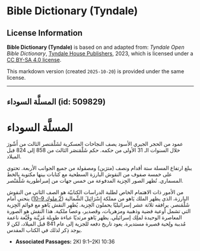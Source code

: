 # Bible Dictionary (Tyndale)

## License Information

**Bible Dictionary (Tyndale)** is based on and adapted from: _Tyndale Open Bible Dictionary_, [Tyndale House Publishers](https://tyndaleopenresources.com/), 2023, which is licensed under a [CC BY-SA 4.0 license](https://creativecommons.org/licenses/by-sa/4.0/legalcode.en).

This markdown version (created `2025-10-20`) is provided under the same license.



--------------------------------

## المسلَّة السوداء (id: 509829)

المسلَّة السوداء
================

عمود من الحجر الجيري الأسود يصف النجاحات العسكرية لشَلْمَنصر الثالث من أَشّورَ خلال السنوات الـ 31 الأولى من حكمه. حكم شَلْمَنصَر الثالث من 858 إلى 824 قبل الميلاد.

يبلغ ارتفاع المسلة ستة أقدام ونصف (مترَين) ومصقولة من جميع الجوانب الأربعة. تحتوي على خمسة صفوف من النقوش البارزة السطحية مع كتابات بينها مكتوبة بالخط المسماري. تُظهر الصور الجِزية المدفوعة من خمس جهات من إمبراطورية شَلْمَنْصر.

من الأمور ذات الاهتمام الخاص لطلبة الدراسات الكتابيّة هو الصف الثاني من النقوش البارزة، الذي يظهر الملك يَاهو من مملكة إِسْرَائِيلَ الشِّمالية ([2 ملوك 9–10](https://ref.ly/2Kgs9:1-2Kgs10:36)) ينحني أمام شَلْمَنصر. يرافقه ثلاثة عشر إسرائيليًا يحملون الجِزية. يُظهِر النقش يَاهو مع قوائم الجِزية التي تشمل أوعية فضية وذهبية ومزهريات، وقصدير، وعصا ملكية. هذا النقش هو الصورة المعاصرة الوحيدة لملِك إسرائيلي. يظهر يَاهو مرتديًا عباءة طويلة مُزيَّنة وقُبَّعة ناعمة مُدببة ولِحية قصيرة مستديرة. يعود تاريخ دفعه للجزية إلى عام 841 قبل الميلاد، لكن لا يوجد ذِكر لذلك في الكتاب المقدس.

* **Associated Passages:** 2KI 9:1–2KI 10:36

